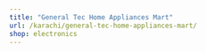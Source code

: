 ```yaml
---
title: "General Tec Home Appliances Mart"
url: /karachi/general-tec-home-appliances-mart/
shop: electronics
---
```


